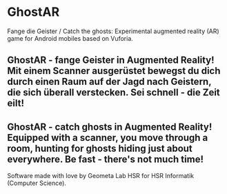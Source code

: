 # GhostAR

Fange die Geister / Catch the ghosts: Experimental augmented reality (AR) game for Android mobiles based on Vuforia.

## GhostAR - fange Geister in Augmented Reality! Mit einem Scanner ausgerüstet bewegst du dich durch einen Raum auf der Jagd nach Geistern, die sich überall verstecken. Sei schnell - die Zeit eilt!

## GhostAR - catch ghosts in Augmented Reality! Equipped with a scanner, you move through a room, hunting for ghosts hiding just about everywhere. Be fast - there's not much time!

Software made with love by Geometa Lab HSR for HSR Informatik (Computer Science).
